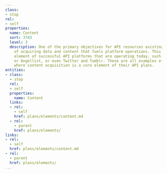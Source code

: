 ```yaml
---
class:
- stop
rel:
- self
properties:
  name: Content
  sort: 3743
  level: 3
  description: One of the primary objectives for API resources existing is in support
    of acquiring data and content that fuels platform operations. This is a very common
    element of successful API platforms that are operating today, such as Crunchbase
    or Angellist, or even Twitter and Tumblr. These are all examples of platforms
    where content acquisition is a core element of their API plans.
entities:
- class:
  - stop
  rel:
  - self
  properties:
    name: Content
  links:
  - rel:
    - self
    href: plans/elements/content.md
  - rel:
    - parent
    href: plans/elements/
links:
- rel:
  - self
  href: plans/elements/content.md
- rel:
  - parent
  href: plans/elements/
...
```


